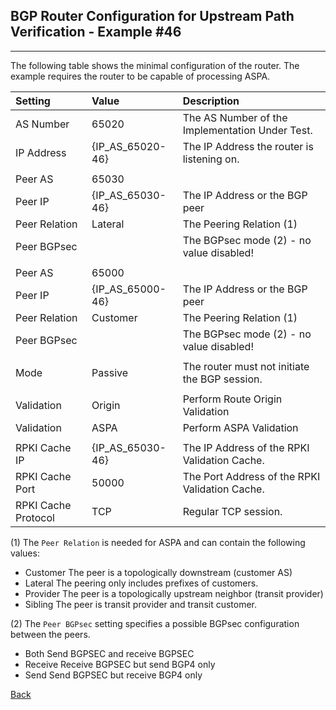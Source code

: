## BGP Router Configuration for Upstream Path Verification - Example #46
---
The following table shows the minimal configuration of the router. The example
requires the router to be capable of processing ASPA.

| Setting    | Value | Description                                             |
| :--------- | :---- | :------------------------------------------------------ | 
| AS Number  | 65020 |  The AS Number of the Implementation Under Test.        |
| IP Address | {IP_AS_65020-46} | The IP Address the router is listening on.   |
|            |       |                                                         |
| Peer AS    | 65030 |                                                         |
| Peer IP    | {IP_AS_65030-46} | The IP Address or the BGP peer               | 
| Peer Relation | Lateral | The Peering Relation (1)                           |
| Peer BGPsec   |         | The BGPsec mode (2) - no value disabled!           |
|            |            |                                                    |
| Peer AS    | 65000   |                                                       |
| Peer IP    | {IP_AS_65000-46} | The IP Address or the BGP peer               | 
| Peer Relation | Customer | The Peering Relation (1)                          |
| Peer BGPsec   |          | The BGPsec mode (2) - no value disabled!          |
|            |             |                                                   |
| Mode       | Passive | The router must not initiate the BGP session.         |
|            |         |                                                       |
| Validation | Origin  | Perform Route Origin Validation                       |
| Validation | ASPA    | Perform ASPA Validation                               |
|            |         |                                                       |
| RPKI Cache IP | {IP_AS_65030-46} | The IP Address of the RPKI Validation Cache.|
| RPKI Cache Port | 50000 | The Port Address of the RPKI Validation Cache.     |
| RPKI Cache Protocol | TCP | Regular TCP session.                             |

(1) The `Peer Relation` is  needed for ASPA and can contain the following values:
* Customer  The peer is a topologically downstream (customer AS)
* Lateral   The peering only includes prefixes of customers.
* Provider  The peer is a topologically upstream neighbor (transit provider)
* Sibling   The peer is transit provider and transit customer.

(2) The `Peer BGPsec` setting specifies a possible BGPsec configuration between the 
peers.
* Both     Send BGPSEC and receive BGPSEC
* Receive  Receive BGPSEC but send BGP4 only
* Send     Send BGPSEC but receive BGP4 only

[Back](exp46.README.tpl.md)
